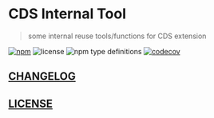 # CDS Internal Tool

> some internal reuse tools/functions for CDS extension 

[![npm](https://img.shields.io/npm/v/cds-internal-tool)](https://www.npmjs.com/package/cds-internal-tool)
![license](https://img.shields.io/npm/l/cds-internal-tool)
![npm type definitions](https://img.shields.io/npm/types/cds-internal-tool)
[![codecov](https://codecov.io/gh/Soontao/cds-internal-tool/branch/main/graph/badge.svg?token=upomv9gmft)](https://codecov.io/gh/Soontao/cds-internal-tool)

## [CHANGELOG](./CHANGELOG.md)

## [LICENSE](./LICENSE)
